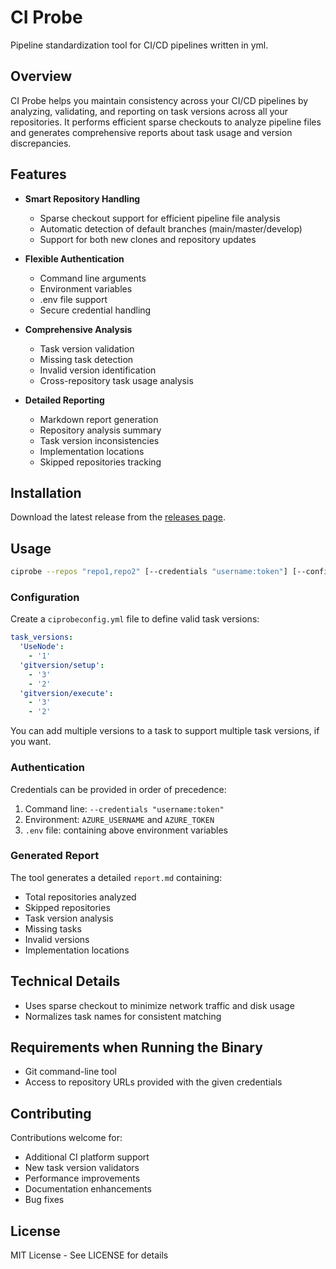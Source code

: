 # CI Probe

Pipeline standardization tool for CI/CD pipelines written in yml.

## Overview

CI Probe helps you maintain consistency across your CI/CD pipelines by analyzing, validating, and reporting on task versions across all your repositories. It performs efficient sparse checkouts to analyze pipeline files and generates comprehensive reports about task usage and version discrepancies.

## Features

- **Smart Repository Handling**
  - Sparse checkout support for efficient pipeline file analysis
  - Automatic detection of default branches (main/master/develop)
  - Support for both new clones and repository updates

- **Flexible Authentication**
  - Command line arguments
  - Environment variables
  - .env file support
  - Secure credential handling

- **Comprehensive Analysis**
  - Task version validation
  - Missing task detection
  - Invalid version identification
  - Cross-repository task usage analysis

- **Detailed Reporting**
  - Markdown report generation
  - Repository analysis summary
  - Task version inconsistencies
  - Implementation locations
  - Skipped repositories tracking

## Installation

Download the latest release from the [releases page](https://github.com/bastionlabs/ciprobe/releases).

## Usage

```bash
ciprobe --repos "repo1,repo2" [--credentials "username:token"] [--config path/to/config.yml] [--verbose]
```

### Configuration

Create a `ciprobeconfig.yml` file to define valid task versions:

```yaml
task_versions:
  'UseNode':
    - '1'
  'gitversion/setup':
    - '3'
    - '2'
  'gitversion/execute':
    - '3'
    - '2'
```

You can add multiple versions to a task to support multiple task versions, if you want.

### Authentication

Credentials can be provided in order of precedence:

1. Command line: `--credentials "username:token"`
2. Environment: `AZURE_USERNAME` and `AZURE_TOKEN`
3. `.env` file: containing above environment variables

### Generated Report

The tool generates a detailed `report.md` containing:

- Total repositories analyzed
- Skipped repositories
- Task version analysis
- Missing tasks
- Invalid versions
- Implementation locations

## Technical Details

- Uses sparse checkout to minimize network traffic and disk usage
- Normalizes task names for consistent matching

## Requirements when Running the Binary

- Git command-line tool
- Access to repository URLs provided with the given credentials

## Contributing

Contributions welcome for:

- Additional CI platform support
- New task version validators
- Performance improvements
- Documentation enhancements
- Bug fixes

## License

MIT License - See LICENSE for details
